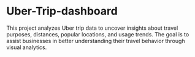 # Uber-Trip-dashboard
This project analyzes Uber trip data to uncover insights about travel purposes, distances, popular locations, and usage trends. The goal is to assist businesses in better understanding their travel behavior through visual analytics.  

